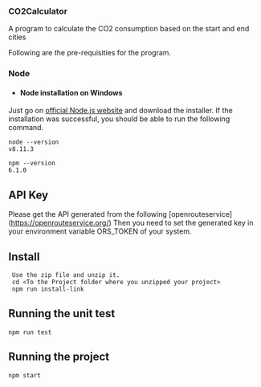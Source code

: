 ### CO2Calculator
A program to calculate the CO2 consumption based on the start and end cities

Following are the pre-requisities for the program.
### Node
- #### Node installation on Windows

Just go on [official Node.js website](https://nodejs.org/) and download the installer.
If the installation was successful, you should be able to run the following command.

    node --version
    v8.11.3

    npm --version
    6.1.0

## API Key
Please get the API generated from the following [openrouteservice] (https://openrouteservice.org/)
Then you need to set the generated key in your environment variable ORS_TOKEN of your system.

## Install

     Use the zip file and unzip it.
     cd <To the Project folder where you unzipped your project>
     npm run install-link

## Running the unit test

    npm run test
    
## Running the project

    npm start


